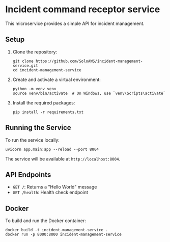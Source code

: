 # Incident command receptor service

This microservice provides a simple API for incident management.

## Setup

1. Clone the repository:

   ```
   git clone https://github.com/SoloAWS/incident-management-service.git
   cd incident-management-service
   ```

2. Create and activate a virtual environment:

   ```
   python -m venv venv
   source venv/bin/activate  # On Windows, use `venv\Scripts\activate`
   ```

3. Install the required packages:
   ```
   pip install -r requirements.txt
   ```

## Running the Service

To run the service locally:

```
uvicorn app.main:app --reload --port 8004
```

The service will be available at `http://localhost:8004`.

## API Endpoints

- `GET /`: Returns a "Hello World" message
- `GET /health`: Health check endpoint

## Docker

To build and run the Docker container:

```
docker build -t incident-management-service .
docker run -p 8000:8000 incident-management-service
```
